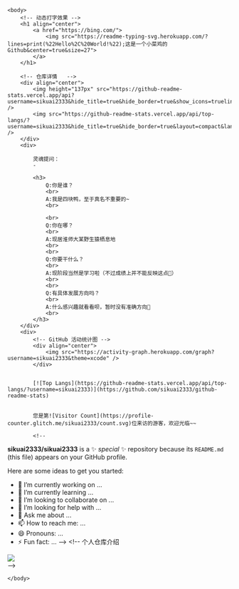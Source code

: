 <html>
	<head>
		<meta charset="utf-8">
	</head>

	<body>
		<!-- 动态打字效果 -->
		<h1 align="center">
			<a href="https://bing.com/">
				<img src="https://readme-typing-svg.herokuapp.com/?lines=print(%22Hello%2C%20World!%22);这是一个小菜鸡的Github&center=true&size=27">
			</a>
		</h1>

		<!-- 仓库详情   -->
		<div align="center">
			<img height="137px" src="https://github-readme-stats.vercel.app/api?username=sikuai2333&hide_title=true&hide_border=true&show_icons=trueline_height=21&theme=tokyonight" />
			<img src="https://github-readme-stats.vercel.app/api/top-langs/?username=sikuai2333&hide_title=true&hide_border=true&layout=compact&langs_count=6&theme=radical" />
		</div>
		<div>

			灵魂提问：
			-

			<h3>
				Q:你是谁？
				<br>
				A:我是四块鸭，至于真名不重要的~
				<br>

				<br>
				Q:你在哪？
				<br>
				A:现居淮师大某野生猿栖息地
				<br>
				<br>
				Q:你要干什么？
				<br>
				A:现阶段当然是学习啦（不过成绩上并不能反映这点🤔）
				<br>
				<br>
				Q:有具体发展方向吗？
				<br>
				A:什么感兴趣就看看呗，暂时没有准确方向💬
				<br>
			</h3>
		</div>
		<div>
			<!-- GitHub 活动统计图 -->
			<div align="center">
				<img src="https://activity-graph.herokuapp.com/graph?username=sikuai2333&theme=xcode" />
			</div>


			[![Top Langs](https://github-readme-stats.vercel.app/api/top-langs/?username=sikuai2333)](https://github.com/sikuai2333/github-readme-stats)


			您是第![Visitor Count](https://profile-counter.glitch.me/sikuai2333/count.svg)位来访的游客，欢迎光临~~

			<!--
**sikuai2333/sikuai2333** is a ✨ _special_ ✨ repository because its `README.md` (this file) appears on your GitHub profile.

Here are some ideas to get you started:

- 🔭 I’m currently working on ...
- 🌱 I’m currently learning ...
- 👯 I’m looking to collaborate on ...
- 🤔 I’m looking for help with ...
- 💬 Ask me about ...
- 📫 How to reach me: ...
- 😄 Pronouns: ...
- ⚡ Fun fact: ...
-->
			<!-- 个人仓库介绍
<div align="left"> <img src="https://metrics.lecoq.io/sikuai2333?template=classic&base.metadata=0&base.indepth=false&base.hireable=false&config.timezone=Asia%2FShanghai"> </div>
 -->

	</body>
</html>
